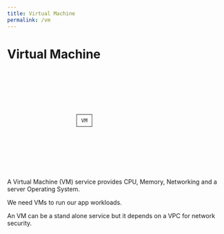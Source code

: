 ```yaml
---
title: Virtual Machine
permalink: /vm
---
```


# Virtual Machine

```ascii
                                                  
                                                  
                                                  
                                                  
                                                  
                                                  
                                                  
                      ┌────┐                      
                      │ VM │                      
                      └────┘                      
                                                  
                                                  
                                                  
                                                  
                                                  
                                                  
                                                  
```

A Virtual Machine (VM) service provides CPU, Memory, Networking and a server Operating System.

We need VMs to run our app workloads.

An VM can be a stand alone service but it depends on a VPC for network security.
